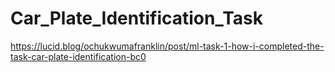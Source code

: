 # Car_Plate_Identification_Task
https://lucid.blog/ochukwumafranklin/post/ml-task-1-how-i-completed-the-task-car-plate-identification-bc0
